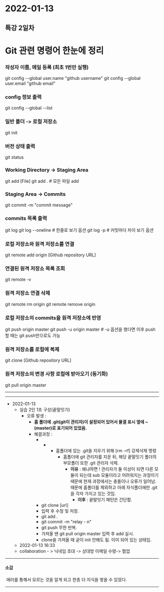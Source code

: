 # 2022-01-13
## 특강 2일차

# Git 관련 명령어 한눈에 정리



### 작성자 이름, 메일 등록 (최초 1번만 실행)

git config --global user.name "github username"
git config --global user.email "github email"

### config 정보 출력
git config --global --list

### 일반 폴더 -> 로컬 저장소
git init

### 버전 상태 출력
git status

### Working Directory -> Staging Area
git add [File]
git add .  # 모든 파일 add

### Staging Area -> Commits
git commit -m "commit message" 

### commits 목록 출력

git log
git log --oneline  # 한줄로 보기 옵션
git log -p  # 커밋마다 차이 보기 옵션



### 로컬 저장소와 원격 저장소를 연결
git remote add origin [Github repository URL]

### 연결된 원격 저장소 목록 조회
git remote -v

### 원격 저장소 연결 삭제
git remote rm origin
git remote remove origin

### 로컬 저장소의 commits을 원격 저장소에 반영
git push origin master
git push -u origin master  # -u 옵션을 했다면 이후 push할 때는 git push만으로도 가능

### 원격 저장소를 로컬에 복제
git clone [Github repository URL]

### 원격 저장소의 변경 사항 로컬에 받아오기 (동기화)
git pull origin master

---

---

- 2022-01-13
  - 실습 2인 1조 구성(끝말잇기)
    - 오류 발생 :
      - **홈 폴더에 .git(git이 관리자)이 설정되어 있어서 물결 표시 옆에 ~(master)로 표기되어 있었음.**
      - 해결과정 :
        - - - 홈폴더에 있는 .git을 지우기 위해 [rm -rf] 강제삭제 명령
              - 홈폴더에 git 관리자를 지운 뒤, 해당 끝말잇기 폴더의 부모폴더 또한 .git 관리자 삭제. 
                - **이유** : 왜냐하면 ! 관리자가 둘 이상이 되면 다른 모듈이 되는데 sub 모듈이라고 어려워지는 과정이기 때문에 현재 과정에서는 충돌이나 오류가 일어남. 때문에 홈폴더를 제외하고 아래 자식폴더에만 .git을 각자 가지고 있는 것임. 
                  - **이후** : 끝말잇기 패턴은 간단함.
        - git clone [url]
        - 입력 후 수정 및 저장.
        - git add . 
        - git commit -m "relay - n"
        - git push 무한 반복. 
        - 가져올 땐 git pull origin master 입력 후 add 실시. 
        - clone을 가져올 때 굳이 init 안해도 됨. 이미 되어 있는 상태임. 
  - 2022-01-13 16:33
  - collaboration - > 닉네임 초대 -> 상대방 이메일 수령-> 협업 

-----

#### 소감 

​	에러를 통해서 모르는 것을 알게 되고 한층 더 지식을 쌓을 수 있었다.

----

